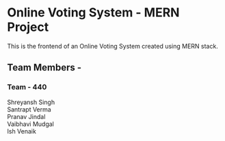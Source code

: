 # Online Voting System - MERN Project
This is the frontend of an Online Voting System created using MERN stack.  

## Team Members -  
### Team - 440  

Shreyansh Singh  
Santrapt Verma  
Pranav Jindal  
Vaibhavi Mudgal  
Ish Venaik